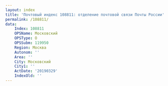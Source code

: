 ```yaml
---
layout: index
title: 'Почтовый индекс 108811: отделение почтовой связи Почты России'
permalink: /108811/
data:
    Index: 108811
    OPSName: Московский
    OPSType: О
    OPSSubm: 119950
    Region: Москва
    Autonom: ''
    Area: ''
    City: Московский
    City1: ''
    ActDate: '20190329'
    IndexOld: ''
---
```

